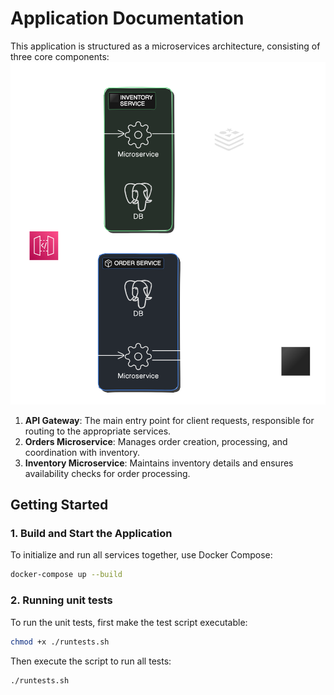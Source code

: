 
# Application Documentation

This application is structured as a microservices architecture, consisting of three core components:
![diagram](diagram-export-11-1-2024-8_10_27-PM.png)

1. **API Gateway**: The main entry point for client requests, responsible for routing to the appropriate services.
2. **Orders Microservice**: Manages order creation, processing, and coordination with inventory.
3. **Inventory Microservice**: Maintains inventory details and ensures availability checks for order processing.

## Getting Started

### 1. Build and Start the Application
To initialize and run all services together, use Docker Compose:
```bash
docker-compose up --build
```
### 2. Running unit tests
To run the unit tests, first make the test script executable:
```bash
chmod +x ./runtests.sh
```
Then execute the script to run all tests:
```bash
./runtests.sh
```